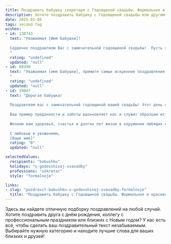 ```yaml
---
title: Поздравить бабушку секретаря с Годовщиной свадьбы. Формальное и красивое
description: Хотите поздравить бабушку с Годовщиной свадьбы или другим праздником? Наш ИИ создаст незабываемое поздравление, а вы обязательно выделитесь среди других.  
date: 2025-01-05
tags: second tag
wishes:
- id: 130743
  text: "Уважаемая [Имя Бабушки]!
  
  Сердечно поздравляем Вас с замечательной годовщиной свадьбы!  Пусть этот светлый праздник наполнит Ваше сердце радостью и теплом, а воспоминания о долгих годах совместной жизни будут согревать Вас долгие годы.  Желаем Вам крепкого здоровья, семейного благополучия и  многих счастливых лет, полных любви и взаимопонимания.  Ваш профессионализм и преданность делу секретаря всегда вызывали уважение, но сегодня мы прежде всего отмечаем Вашу замечательную семью и верность супружеской клятве. С юбилеем!
  "
  rating: "undefined"
  updated: "null"
- id: 80390
  text: "Уважаемая [имя Бабушки], примите самые искренние поздравления с годовщиной свадьбы! Желаем Вам и Вашему супругу долгих лет совместной жизни, наполненных любовью, счастьем и взаимопониманием. Пусть Ваша семейная история будет богата яркими событиями и добрыми воспоминаниями.
  "
  rating: "undefined"
  updated: "null"
- id: 39887
  text: "Дорогая бабушка!
  
  Поздравляем вас с замечательной годовщиной вашей свадьбы! Этот день символизирует не только счастливо проведенные годы, но и ту крепкую связь, которая связывает вас, полную любви и заботы.
  
  Ваш пример преданности и заботы вдохновляет нас и служит образцом истинной семейной гармонии. Как секретарь, вы всегда умели организовывать не только рабочие моменты, но и семейные праздники, создавая уют и тепло в нашем доме.
  
  Желаем вам здоровья, счастья и долгих лет жизни в окружении любящих вас людей! Пусть каждый новый день приносит радость, а воспоминания о прошедших годах согревают ваши сердца.
  
  С любовью и уважением,
  [Ваше имя]"
  rating: "0"
  updated: "null"

selectedValues:
  recipients: "babushku"
  holidays: "s-godovshinoj-svavadby"
  professions: "sekretar"
  style: "formalnoje"

links:
- slug: "pozdravit-babushku-s-godovshinoj-svavadby-formalnoje"
  title: "Поздравить бабушку с Годовщиной свадьбы. Формальное и красивое"
---
```


Здесь вы найдете отличную подборку поздравлений на любой случай. 
Хотите поздравить друга с днём рождения, коллегу с профессиональным праздником или близких с Новым годом? У нас есть всё, чтобы сделать ваш поздравительный текст незабываемым. Выбирайте нужную категорию и находите лучшие слова для ваших близких и друзей!
